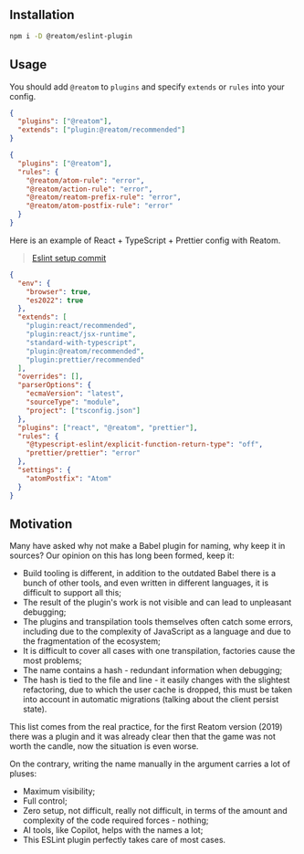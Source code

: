 ## Installation

```sh
npm i -D @reatom/eslint-plugin
```

## Usage

You should add `@reatom` to `plugins` and specify `extends` or `rules` into your config.

```json
{
  "plugins": ["@reatom"],
  "extends": ["plugin:@reatom/recommended"]
}
```

```json
{
  "plugins": ["@reatom"],
  "rules": {
    "@reatom/atom-rule": "error",
    "@reatom/action-rule": "error",
    "@reatom/reatom-prefix-rule": "error",
    "@reatom/atom-postfix-rule": "error"
  }
}
```

Here is an example of React + TypeScript + Prettier config with Reatom.

> [Eslint setup commit](https://github.com/artalar/reatom-react-ts/commit/3632b01d6a58a35602d1c191e5d6b53a7717e747)

```json
{
  "env": {
    "browser": true,
    "es2022": true
  },
  "extends": [
    "plugin:react/recommended",
    "plugin:react/jsx-runtime",
    "standard-with-typescript",
    "plugin:@reatom/recommended",
    "plugin:prettier/recommended"
  ],
  "overrides": [],
  "parserOptions": {
    "ecmaVersion": "latest",
    "sourceType": "module",
    "project": ["tsconfig.json"]
  },
  "plugins": ["react", "@reatom", "prettier"],
  "rules": {
    "@typescript-eslint/explicit-function-return-type": "off",
    "prettier/prettier": "error"
  },
  "settings": {
    "atomPostfix": "Atom"
  }
}
```

## Motivation

Many have asked why not make a Babel plugin for naming, why keep it in sources? Our opinion on this has long been formed, keep it:

- Build tooling is different, in addition to the outdated Babel there is a bunch of other tools, and even written in different languages, it is difficult to support all this;
- The result of the plugin's work is not visible and can lead to unpleasant debugging;
- The plugins and transpilation tools themselves often catch some errors, including due to the complexity of JavaScript as a language and due to the fragmentation of the ecosystem;
- It is difficult to cover all cases with one transpilation, factories cause the most problems;
- The name contains a hash - redundant information when debugging;
- The hash is tied to the file and line - it easily changes with the slightest refactoring, due to which the user cache is dropped, this must be taken into account in automatic migrations (talking about the client persist state).

This list comes from the real practice, for the first Reatom version (2019) there was a plugin and it was already clear then that the game was not worth the candle, now the situation is even worse.

On the contrary, writing the name manually in the argument carries a lot of pluses:

- Maximum visibility;
- Full control;
- Zero setup, not difficult, really not difficult, in terms of the amount and complexity of the code required forces - nothing;
- AI tools, like Copilot, helps with the names a lot;
- This ESLint plugin perfectly takes care of most cases.
